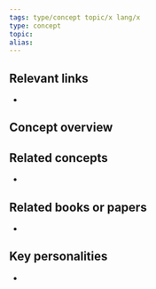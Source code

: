 ```yaml
---
tags: type/concept topic/x lang/x
type: concept
topic:
alias: 
---
```


## Relevant links
- 

## Concept overview

## Related concepts
- 

## Related books or papers
- 

## Key personalities
- 
